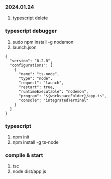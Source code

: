 ### 2024.01.24

1. typescript delete

### typescript debugger

1. sudo npm install -g nodemon
2. launch.json

```
{
  "version": "0.2.0",
  "configurations": [
    {
      "name": "ts-node",
      "type": "node",
      "request": "launch",
      "restart": true,
      "runtimeExecutable": "nodemon",
      "program": "${workspaceFolder}/app.ts",
      "console": "integratedTerminal"
    }
  ]
}
```

### typescript

1. npm init
2. npm install -g ts-node

### compile & start

1. tsc
2. node dist/app.js

